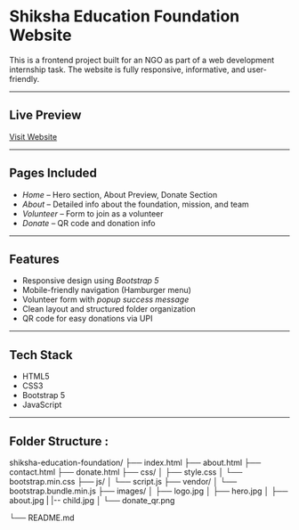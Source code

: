 # Shiksha Education Foundation Website

This is a frontend project built for an NGO as part of a web development internship task. The website is fully responsive, informative, and user-friendly.

---

## Live Preview
[Visit Website](https://nitin765kumar.github.io/shiksha-education/) 

---

## Pages Included

- *Home* – Hero section, About Preview, Donate Section
- *About* – Detailed info about the foundation, mission, and team
- *Volunteer* – Form to join as a volunteer
- *Donate* – QR code and donation info

---

## Features

- Responsive design using *Bootstrap 5*
- Mobile-friendly navigation (Hamburger menu)
- Volunteer form with *popup success message*
- Clean layout and structured folder organization
- QR code for easy donations via UPI

---

## Tech Stack

- HTML5
- CSS3
- Bootstrap 5
- JavaScript

---

## Folder Structure :


shiksha-education-foundation/
├── index.html
├── about.html
├── contact.html
├── donate.html
├── css/
│   ├── style.css
│   └── bootstrap.min.css
├── js/
│   └── script.js
├── vendor/
│   └── bootstrap.bundle.min.js
├── images/
│   ├── logo.jpg
│   ├── hero.jpg
│   ├── about.jpg
|   |-- child.jpg
│   └── donate_qr.png

└── README.md


